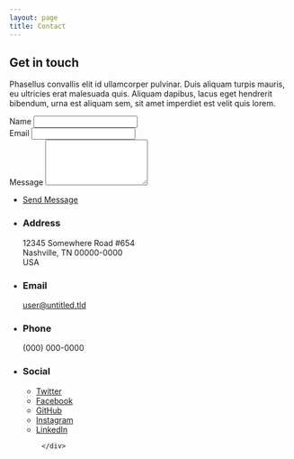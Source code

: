 ```yaml
---
layout: page
title: Contact
---
```


<section id="three" class="wrapper style1 fade-up">
						<div class="inner">
							<h2>Get in touch</h2>
							<p>Phasellus convallis elit id ullamcorper pulvinar. Duis aliquam turpis mauris, eu ultricies erat malesuada quis. Aliquam dapibus, lacus eget hendrerit bibendum, urna est aliquam sem, sit amet imperdiet est velit quis lorem.</p>
							<div class="split style1">
								<section>
									<form method="post" action="http://formspree.io/sharu725@yahoo.com">
										<div class="field half first">
											<label for="name">Name</label>
											<input type="text" name="name" id="name" />
										</div>
										<div class="field half">
											<label for="email">Email</label>
											<input type="text" name="email" id="email" />
										</div>
										<div class="field">
											<label for="message">Message</label>
											<textarea name="message" id="message" rows="5"></textarea>
										</div>
										<ul class="actions">
											<li><a href="" class="button submit">Send Message</a></li>
										</ul>
									</form>
								</section>
								<section>
									<ul class="contact">
										<li>
											<h3>Address</h3>
											<span>12345 Somewhere Road #654<br />
											Nashville, TN 00000-0000<br />
											USA</span>
										</li>
										<li>
											<h3>Email</h3>
											<a href="#">user@untitled.tld</a>
										</li>
										<li>
											<h3>Phone</h3>
											<span>(000) 000-0000</span>
										</li>
										<li>
											<h3>Social</h3>
											<ul class="icons">
												<li><a href="#" class="fa-twitter"><span class="label">Twitter</span></a></li>
												<li><a href="#" class="fa-facebook"><span class="label">Facebook</span></a></li>
												<li><a href="#" class="fa-github"><span class="label">GitHub</span></a></li>
												<li><a href="#" class="fa-instagram"><span class="label">Instagram</span></a></li>
												<li><a href="#" class="fa-linkedin"><span class="label">LinkedIn</span></a></li>
											</ul>
										</li>
									</ul>
								</section>
							</div>
						</div>
					</section>

			</div>
